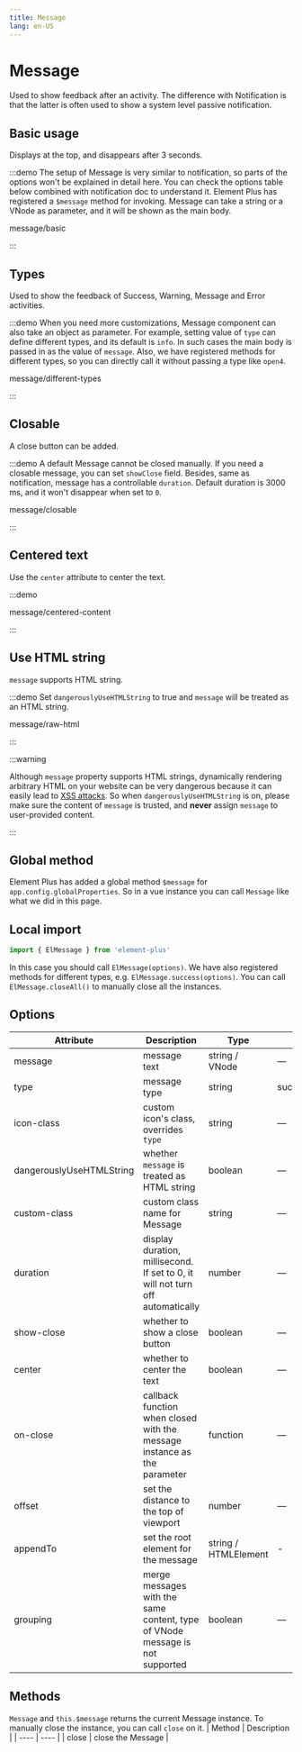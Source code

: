 ```yaml
---
title: Message
lang: en-US
---
```


# Message

Used to show feedback after an activity. The difference with Notification is that the latter is often used to show a system level passive notification.

## Basic usage

Displays at the top, and disappears after 3 seconds.

:::demo The setup of Message is very similar to notification, so parts of the options won't be explained in detail here. You can check the options table below combined with notification doc to understand it. Element Plus has registered a `$message` method for invoking. Message can take a string or a VNode as parameter, and it will be shown as the main body.

message/basic

:::

## Types

Used to show the feedback of Success, Warning, Message and Error activities.

:::demo When you need more customizations, Message component can also take an object as parameter. For example, setting value of `type` can define different types, and its default is `info`. In such cases the main body is passed in as the value of `message`. Also, we have registered methods for different types, so you can directly call it without passing a type like `open4`.

message/different-types

:::

## Closable

A close button can be added.

:::demo A default Message cannot be closed manually. If you need a closable message, you can set `showClose` field. Besides, same as notification, message has a controllable `duration`. Default duration is 3000 ms, and it won't disappear when set to `0`.

message/closable

:::

## Centered text

Use the `center` attribute to center the text.

:::demo

message/centered-content

:::

## Use HTML string

`message` supports HTML string.

:::demo Set `dangerouslyUseHTMLString` to true and `message` will be treated as an HTML string.

message/raw-html

:::

:::warning

Although `message` property supports HTML strings, dynamically rendering arbitrary HTML on your website can be very dangerous because it can easily lead to [XSS attacks](https://en.wikipedia.org/wiki/Cross-site_scripting). So when `dangerouslyUseHTMLString` is on, please make sure the content of `message` is trusted, and **never** assign `message` to user-provided content.

:::

## Global method

Element Plus has added a global method `$message` for `app.config.globalProperties`. So in a vue instance you can call `Message` like what we did in this page.

## Local import

```ts
import { ElMessage } from 'element-plus'
```

In this case you should call `ElMessage(options)`. We have also registered methods for different types, e.g. `ElMessage.success(options)`. You can call `ElMessage.closeAll()` to manually close all the instances.

## Options

| Attribute                | Description                                                                    | Type                 | Accepted Values            | Default       |
| ------------------------ | ------------------------------------------------------------------------------ | -------------------- | -------------------------- | ------------- |
| message                  | message text                                                                   | string / VNode       | —                          | —             |
| type                     | message type                                                                   | string               | success/warning/info/error | info          |
| icon-class               | custom icon's class, overrides `type`                                          | string               | —                          | —             |
| dangerouslyUseHTMLString | whether `message` is treated as HTML string                                    | boolean              | —                          | false         |
| custom-class             | custom class name for Message                                                  | string               | —                          | —             |
| duration                 | display duration, millisecond. If set to 0, it will not turn off automatically | number               | —                          | 3000          |
| show-close               | whether to show a close button                                                 | boolean              | —                          | false         |
| center                   | whether to center the text                                                     | boolean              | —                          | false         |
| on-close                 | callback function when closed with the message instance as the parameter       | function             | —                          | —             |
| offset                   | set the distance to the top of viewport                                        | number               | —                          | 20            |
| appendTo                 | set the root element for the message                                           | string / HTMLElement | -                          | document.body |
| grouping                 | merge messages with the same content, type of VNode message is not supported   | boolean              | —                          | false         |

## Methods

`Message` and `this.$message` returns the current Message instance. To manually close the instance, you can call `close` on it.
| Method | Description |
| ---- | ---- |
| close | close the Message |
